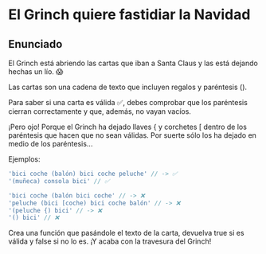 # El Grinch quiere fastidiar la Navidad

## Enunciado

El Grinch está abriendo las cartas que iban a Santa Claus y las está dejando hechas un lío. 😱

Las cartas son una cadena de texto que incluyen regalos y paréntesis ().

Para saber si una carta es válida ✅, debes comprobar que los paréntesis cierran correctamente y que, además, no vayan vacíos.

¡Pero ojo! Porque el Grinch ha dejado llaves { y corchetes [ dentro de los paréntesis que hacen que no sean válidas. Por suerte sólo los ha dejado en medio de los paréntesis...

Ejemplos:

```js
'bici coche (balón) bici coche peluche' // -> ✅
'(muñeca) consola bici' // ✅

'bici coche (balón bici coche' // -> ❌
'peluche (bici [coche) bici coche balón' // -> ❌
'(peluche {) bici' // -> ❌
'() bici' // ❌
```

Crea una función que pasándole el texto de la carta, devuelva true si es válida y false si no lo es. ¡Y acaba con la travesura del Grinch!
